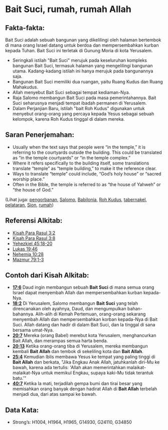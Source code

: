 # Bait Suci, rumah, rumah Allah

## Fakta-fakta:

Bait Suci adalah sebuah bangunan yang dikelilingi oleh halaman bertembok di mana orang Israel datang untuk berdoa dan mempersembahkan kurban kepada Tuhan. Bait Suci ini terletak di Gunung Moria di kota Yerusalem.

* Seringkali istilah "Bait Suci" merujuk pada keseluruhan kompleks bangunan Bait Suci, termasuk halaman yang mengelilingi bangunan utama. Kadang-kadang istilah ini hanya merujuk pada bangunannya saja.
* Bangunan Bait Suci memiliki dua ruangan, yaitu Ruang Kudus dan Ruang Mahakudus.
* Allah menyebut Bait Suci sebagai tempat kediaman-Nya.
* Raja Salomo membangun Bait Suci pada masa pemerintahannya. Bait Suci seharusnya menjadi tempat ibadah permanen di Yerusalem.
* Dalam Perjanjian Baru, istilah "bait Roh Kudus" digunakan untuk menyebut orang-orang yang percaya kepada Yesus sebagai sebuah kelompok, karena Roh Kudus tinggal di dalam mereka.

## Saran Penerjemahan:

* Usually when the text says that people were “in the temple,” it is referring to the courtyards outside the building. This could be translated as “in the temple courtyards” or “in the temple complex.”
* Where it refers specifically to the building itself, some translations translate “temple” as “temple building,” to make it the reference clear.
* Ways to translate “temple” could include, “God’s holy house” or “sacred worship place.”
* Often in the Bible, the temple is referred to as “the house of Yahweh” or “the house of God.”

(Lihat juga: [pengorbanan](../other/sacrifice.md), [Salomo](../names/solomon.md), [Babilonia](../names/babylon.md), [Roh Kudus](../kt/holyspirit.md), [tabernakel](../kt/tabernacle.md), [pelataran](../other/courtyard.md), [Sion](../kt/zion.md), [rumah](../other/house.md))

## Referensi Alkitab:

* [Kisah Para Rasul 3:2](rc://en/tn/help/act/03/02)
* [Kisah Para Rasul 3:8](rc://en/tn/help/act/03/08)
* [Yehezkiel 45:18-20](rc://en/tn/help/ezk/45/18)
* [Lukas 19:46](rc://en/tn/help/luk/19/46)
* [Nehemia 10:28](rc://en/tn/help/neh/10/28)
* [Mazmur 79:1-3](rc://en/tn/help/psa/079/001)

## Contoh dari Kisah Alkitab:

* __[17:6](rc://en/tn/help/obs/17/06)__ Daud ingin membangun sebuah __Bait Suci__ di mana semua orang Israel dapat menyembah Allah dan mempersembahkan kurban kepada-Nya.
* __[18:2](rc://en/tn/help/obs/18/02)__ Di Yerusalem, Salomo membangun __Bait Suci__ yang telah direncanakan oleh ayahnya, Daud, dan mengumpulkan bahan-bahannya. Alih-alih di Kemah Pertemuan, orang-orang sekarang menyembah Allah dan mempersembahkan korban kepada-Nya di Bait Suci. Allah datang dan hadir di dalam Bait Suci, dan Ia tinggal di sana bersama umat-Nya.
* __[20:7](rc://en/tn/help/obs/20/07)__ Mereka (orang Babel) merebut kota Yerusalem, menghancurkan Bait Allah, dan merampas semua harta benda.
* __[20:13](rc://en/tn/help/obs/20/13)__ Ketika orang-orang tiba di Yerusalem, mereka membangun kembali __Bait Allah__ dan tembok di sekeliling kota dan __Bait Allah__.
* __[25:4](rc://en/tn/help/obs/25/04)__ Kemudian Iblis membawa Yesus ke tempat yang paling tinggi di __Bait Allah__ dan berkata, "Jika Engkau Anak Allah, jatuhkanlah diri-Mu ke bawah, karena ada tertulis: 'Allah akan memerintahkan malaikat-malaikat-Nya untuk memikul Engkau, supaya kaki-Mu tidak terantuk batu.'"
* __[40:7](rc://en/tn/help/obs/40/07)__ Ketika Ia mati, terjadilah gempa bumi dan tirai besar yang memisahkan orang banyak dengan hadirat Allah di __Bait Allah__ terbelah menjadi dua, dari atas sampai ke bawah.

## Data Kata:

* Strong’s: H1004, H1964, H1965, G14930, G24110, G34850
